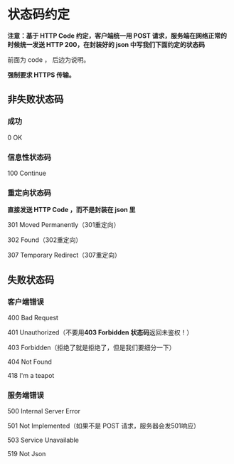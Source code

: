 # 状态码约定

**注意：基于 HTTP Code 约定，客户端统一用 POST 请求，服务端在网络正常的时候统一发送 HTTP 200，在封装好的 json 中写我们下面约定的状态码**

前面为 code ， 后边为说明。

**强制要求 HTTPS 传输。**

## 非失败状态码

### 成功

0  OK

### 信息性状态码

100 Continue

### 重定向状态码

**直接发送 HTTP Code ，而不是封装在 json 里**

301 Moved Permanently（301重定向）

302 Found（302重定向）

307 Temporary Redirect（307重定向）

## 失败状态码

### 客户端错误

400 Bad Request

401 Unauthorized（不要用**403 Forbidden 状态码**返回未鉴权！）

403 Forbidden（拒绝了就是拒绝了，但是我们要细分一下）

404 Not Found

418 I'm a teapot

### 服务端错误

500 Internal Server Error

501 Not Implemented（如果不是 POST 请求，服务器会发501响应）

503 Service Unavailable

519 Not Json

